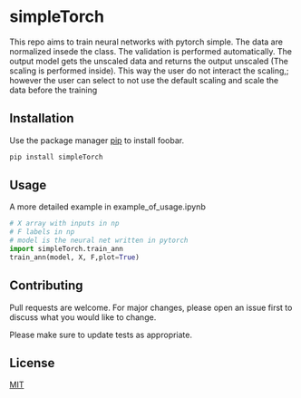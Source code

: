 # simpleTorch
This repo aims to train neural networks with pytorch simple. The data are normalized insede the class. The validation is performed automatically. The output model gets the unscaled data and returns the output unscaled (The scaling is performed inside). This way the user do not interact the scaling,; however the user can select to not use the default scaling and scale the data before the training

## Installation

Use the package manager [pip](https://pip.pypa.io/en/stable/) to install foobar.

```bash
pip install simpleTorch
```

## Usage
A more detailed example in example_of_usage.ipynb
```python
# X array with inputs in np
# F labels in np
# model is the neural net written in pytorch
import simpleTorch.train_ann
train_ann(model, X, F,plot=True)

```

## Contributing
Pull requests are welcome. For major changes, please open an issue first to discuss what you would like to change.

Please make sure to update tests as appropriate.

## License
[MIT](https://choosealicense.com/licenses/mit/)
